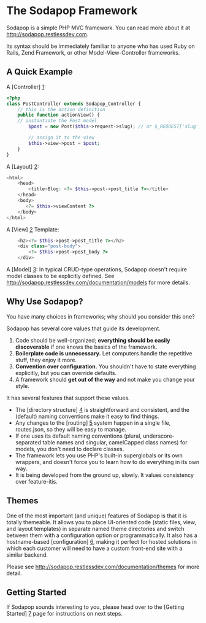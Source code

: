 The Sodapop Framework
=====================

Sodapop is a simple PHP MVC framework. You can read more about it at http://sodapop.restlessdev.com.

Its syntax should be immediately familiar to anyone who has used Ruby on Rails, Zend Framework, or other
Model-View-Controller frameworks.

A Quick Example
---------------

A [Controller] [1]:
```php
<?php
class PostController extends Sodapop_Controller {
    // this is the action definition
    public function actionView() {
	// instantiate the Post model
        $post = new Post($this->request->slug); // or $_REQUEST['slug']

        // assign it to the view
        $this->view->post = $post;
    }
}
```

A [Layout] [2]:
```php
<html>
    <head>
        <title>Blog: <?= $this->post->post_title ?></title>
    </head>
    <body>
       <?= $this->viewContent ?>
    </body>
</html>
```

A [View] [2] Template:
```php
    <h2><?= $this->post->post_title ?></h2>
    <div class="post-body">
        <?= $this->post->post_body ?>
    </div>
```

A [Model] [3]:
In typical CRUD-type operations, Sodapop doesn't require model classes to be explicitly defined.
See http://sodapop.restlessdev.com/documentation/models for more details.

[1]: http://sodapop.restlessdev.com/documentation/controllers   "Controllers"
[2]: http://sodapop.restlessdev.com/documentation/views    "Views"
[3]: http://sodapop.restlessdev.com/documentation/models    "Models"

Why Use Sodapop?
----------------

You have many choices in frameworks; why should you consider this one?

Sodapop has several core values that guide its development.

1. Code should be well-organized; **everything should be easily discoverable** if one knows the basics of the framework.
2. **Boilerplate code is unnecessary.** Let computers handle the repetitive stuff, they enjoy it more.
3. **Convention over configuration.** You shouldn't have to state everything explicitly, but you can override defaults.
4. A framework should **get out of the way** and not make you change your style.

It has several features that support these values.

- The [directory structure] [4] is straightforward and consistent, and the (default) naming conventions make it easy to find things.
- Any changes to the [routing] [5] system happen in a single file, routes.json, so they will be easy to manage.
- If one uses its default naming conventions (plural, underscore-separated table names and singular, camelCapped class names) for models,
you don't need to declare classes.
- The framework lets you use PHP's built-in superglobals or its own wrappers, and doesn't force you to learn how to do
everything in its own way.
- It is being developed from the ground up, slowly. It values consistency over feature-itis.

Themes
------

One of the most important (and unique) features of Sodapop is that it is totally themeable. It allows you to place
UI-oriented code (static files, view, and layout templates) in separate named theme directories and switch between
them with a configuration option or programmatically. It also has a hostname-based [configuration] [6], making it perfect for hosted 
solutions in which each customer will need to have a custom front-end site with a similar backend.

Please see http://sodapop.restlessdev.com/documentation/themes for more detail.

Getting Started
---------------

If Sodapop sounds interesting to you, please head over to the [Getting Started] [7] page for instructions on 
next steps. 

[1]: http://sodapop.restlessdev.com/documentation/controllers   "Controllers"
[2]: http://sodapop.restlessdev.com/documentation/views    "Views"
[3]: http://sodapop.restlessdev.com/documentation/models    "Models"
[4]: http://sodapop.restlessdev.com/documentation/sodapop_directories   "Directory Structure"
[5]: http://sodapop.restlessdev.com/documentation/routes_conf   "Routing"
[6]: http://sodapop.restlessdev.com/documentation/sodapop_conf   "Configuration"
[7]: http://sodapop.restlessdev.com/documentation/getting_started   "Getting Started"